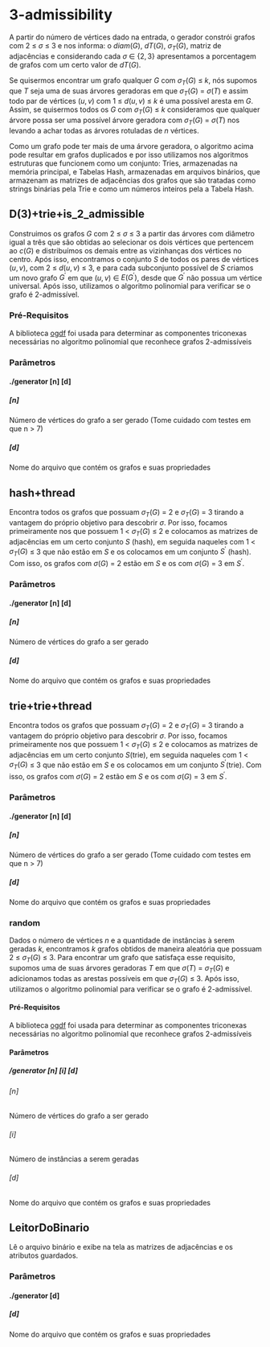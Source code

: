 # 3-admissibility

  A partir do número de vértices dado na entrada, o gerador constrói grafos com $2$ $\le$ $\sigma$ $\le$ $3$ e nos
    informa: o $diam(G)$, $dT(G)$, $\sigma_{T}(G)$, matriz de adjacências e considerando cada $\sigma$ $\in$ $\{2,3\}$ apresentamos a porcentagem de grafos com um certo valor de $dT(G)$.
    
 Se quisermos encontrar um grafo qualquer $G$ com $\sigma_{T}(G)$ $\le$ $k$, nós supomos que $T$ seja uma de suas árvores geradoras em que $\sigma_{T}(G)$ $=$ $\sigma(T)$ e assim todo par de vértices $(u,v)$ com $1$ $\le$ $d(u,v)$ $\le$ $k$ é uma possível aresta em $G$. Assim, se quisermos todos os $G$ com $\sigma_{T}(G)$ $\le$ $k$ consideramos que qualquer árvore possa ser uma possível árvore geradora com $\sigma_{T}(G)$ $=$ $\sigma(T)$ nos levando a achar todas as árvores rotuladas de $n$ vértices.
    
 Como um grafo pode ter mais de uma árvore geradora, o algoritmo acima pode resultar em grafos duplicados e por isso utilizamos nos algoritmos estruturas que funcionem como um conjunto: Tries, armazenadas na memória principal, e Tabelas Hash, armazenadas em arquivos binários, que armazenam as matrizes de adjacências dos grafos que são tratadas como strings binárias pela Trie e como um números inteiros pela a Tabela Hash.

  ## D(3)+trie+is_2_admissible
  
   Construimos os grafos $G$ com $2$ $\le$ $\sigma$ $\le$ $3$ a partir das árvores com diâmetro igual a três que são obtidas ao selecionar os dois vértices que pertencem ao $c(G)$ e distribuímos os demais entre as vizinhanças dos vértices no centro.
        Após isso, encontramos o conjunto $S$ de todos os pares de vértices $(u, v)$, com $2$ $\le$ $d(u, v)$ $\le$ $3$, e para cada subconjunto possível de $S$ criamos um novo grafo $G^{'}$ em que $(u, v)$ $\in$ $E(G^{'})$, desde que $G^{'}$ não possua um vértice universal.  Após isso, utilizamos o algoritmo polinomial para verificar se o grafo é 2-admissível.
  
  ### Pré-Requisitos
  A biblioteca [ogdf](https://ogdf.uos.de/2022/02/02/dogwood/) foi usada para determinar as componentes triconexas necessárias no algoritmo polinomial que reconhece grafos 2-admissíveis
  
  ### Parâmetros
  
  #### ./generator [n] [d]
  
  ##### [n]
  Número de vértices do grafo a ser gerado (Tome cuidado com testes em que n $>$ 7)
  
  ##### [d]
  Nome do arquivo que contém os grafos e suas propriedades
  
  ## hash+thread
  
   Encontra todos os grafos que possuam $\sigma_{T}(G)$ $=$ 2 e $\sigma_{T}(G)$ $=$ 3 tirando a vantagem do próprio objetivo para descobrir $\sigma$. Por isso, focamos primeiramente nos que possuem 1 $<$ $\sigma_{T}(G)$ $\le$ 2 e colocamos as matrizes de adjacências em um certo conjunto $S$ (hash), em seguida naqueles com 1 $<$ $\sigma_{T}(G)$ $\le$ $3$ que não estão em $S$ e os colocamos em um conjunto $S^{'}$ (hash). Com isso, os grafos com $\sigma(G)$ $=$ 2 estão em $S$ e os com $\sigma(G)$ $=$ 3 em $S^{'}$.

  ### Parâmetros
  
  #### ./generator [n] [d]
  
  ##### [n]
  Número de vértices do grafo a ser gerado
  
  ##### [d]
  Nome do arquivo que contém os grafos e suas propriedades
  
  ## trie+trie+thread
  
  Encontra todos os grafos que possuam $\sigma_{T}(G)$ $=$ 2 e $\sigma_{T}(G)$ $=$ 3 tirando a vantagem do próprio objetivo para descobrir $\sigma$. Por isso, focamos primeiramente nos que possuem 1 $<$ $\sigma_{T}(G)$ $\le$ 2 e colocamos as matrizes de adjacências em um certo conjunto $S$(trie), em seguida naqueles com 1 $<$ $\sigma_{T}(G)$ $\le$ $3$ que não estão em $S$ e os colocamos em um conjunto $S^{'}$(trie). Com isso, os grafos com $\sigma(G)$ $=$ 2 estão em $S$ e os com $\sigma(G)$ $=$ 3 em $S^{'}$.
 
  ### Parâmetros
  
  #### ./generator [n] [d]
  
  ##### [n]
  Número de vértices do grafo a ser gerado (Tome cuidado com testes em que n $>$ 7)
  
  ##### [d]
  Nome do arquivo que contém os grafos e suas propriedades
  
  ### random

   Dados o número de vértices $n$ e a quantidade de instâncias à serem geradas $k$, encontramos $k$ grafos obtidos de maneira aleatória que possuam $2$ $\le$ $\sigma_{T}(G)$ $\le$ $3$. Para encontrar um grafo que satisfaça esse requisito, supomos uma de suas árvores geradoras $T$ em que $\sigma(T)$ $=$ $\sigma_{T}(G)$ e adicionamos todas as arestas possíveis em que $\sigma_{T}(G)$ $\le$ $3$. Após isso, utilizamos o algoritmo polinomial para verificar se o grafo é 2-admissível.
  
   #### Pré-Requisitos
  A biblioteca [ogdf](https://ogdf.uos.de/2022/02/02/dogwood/) foi usada para determinar as componentes triconexas necessárias no algoritmo polinomial que reconhece grafos 2-admissíveis
  
  #### Parâmetros
  
  ##### /generator [n] [i] [d]
  
  ###### [n]
  Número de vértices do grafo a ser gerado
  
  ###### [i]
  Número de instâncias a serem geradas
  
  ###### [d]
  Nome do arquivo que contém os grafos e suas propriedades
  
  ## LeitorDoBinario
  Lê o arquivo binário e exibe na tela as matrizes de adjacências e os atributos guardados.
  
  ### Parâmetros
  
  #### ./generator [d]

  ##### [d]
  Nome do arquivo que contém os grafos e suas propriedades 
